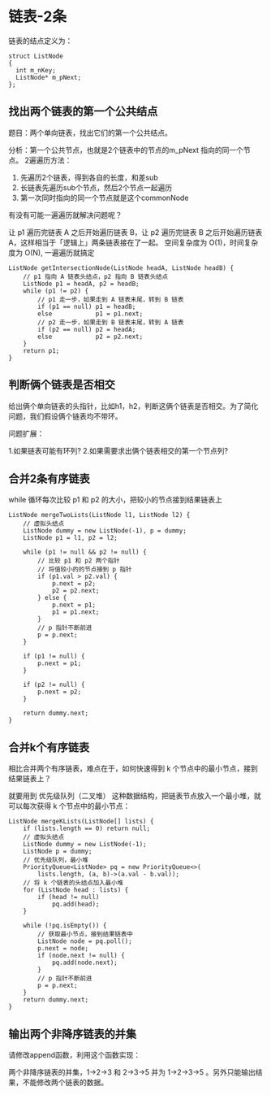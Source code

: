 # 链表-2条

链表的结点定义为：
```
struct ListNode
{
  int m_nKey;
  ListNode* m_pNext;
};
```

 
## 找出两个链表的第一个公共结点

题目：两个单向链表，找出它们的第一个公共结点。

分析：第一个公共节点，也就是2个链表中的节点的m_pNext 指向的同一个节点。 2遍遍历方法：

1. 先遍历2个链表，得到各自的长度，和差sub
2. 长链表先遍历sub个节点，然后2个节点一起遍历
3. 第一次同时指向的同一个节点就是这个commonNode


有没有可能一遍遍历就解决问题呢？

让 p1 遍历完链表 A 之后开始遍历链表 B，让 p2 遍历完链表 B 之后开始遍历链表 A，这样相当于「逻辑上」两条链表接在了一起。
空间复杂度为 O(1)，时间复杂度为 O(N), 一遍遍历就搞定

```
ListNode getIntersectionNode(ListNode headA, ListNode headB) {
    // p1 指向 A 链表头结点，p2 指向 B 链表头结点
    ListNode p1 = headA, p2 = headB;
    while (p1 != p2) {
        // p1 走一步，如果走到 A 链表末尾，转到 B 链表
        if (p1 == null) p1 = headB;
        else            p1 = p1.next;
        // p2 走一步，如果走到 B 链表末尾，转到 A 链表
        if (p2 == null) p2 = headA;
        else            p2 = p2.next;
    }
    return p1;
}
```



## 判断俩个链表是否相交

给出俩个单向链表的头指针，比如h1，h2，判断这俩个链表是否相交。为了简化问题，我们假设俩个链表均不带环。

问题扩展：

1.如果链表可能有环列?
2.如果需要求出俩个链表相交的第一个节点列?



## 合并2条有序链表

while 循环每次比较 p1 和 p2 的大小，把较小的节点接到结果链表上

```
ListNode mergeTwoLists(ListNode l1, ListNode l2) {
    // 虚拟头结点
    ListNode dummy = new ListNode(-1), p = dummy;
    ListNode p1 = l1, p2 = l2;

    while (p1 != null && p2 != null) {
        // 比较 p1 和 p2 两个指针
        // 将值较小的的节点接到 p 指针
        if (p1.val > p2.val) {
            p.next = p2;
            p2 = p2.next;
        } else {
            p.next = p1;
            p1 = p1.next;
        }
        // p 指针不断前进
        p = p.next;
    }

    if (p1 != null) {
        p.next = p1;
    }

    if (p2 != null) {
        p.next = p2;
    }

    return dummy.next;
}
```


## 合并k个有序链表


相比合并两个有序链表，难点在于，如何快速得到 k 个节点中的最小节点，接到结果链表上？

就要用到 优先级队列（二叉堆） 这种数据结构，把链表节点放入一个最小堆，就可以每次获得 k 个节点中的最小节点：


```
ListNode mergeKLists(ListNode[] lists) {
    if (lists.length == 0) return null;
    // 虚拟头结点
    ListNode dummy = new ListNode(-1);
    ListNode p = dummy;
    // 优先级队列，最小堆
    PriorityQueue<ListNode> pq = new PriorityQueue<>(
        lists.length, (a, b)->(a.val - b.val));
    // 将 k 个链表的头结点加入最小堆
    for (ListNode head : lists) {
        if (head != null)
            pq.add(head);
    }

    while (!pq.isEmpty()) {
        // 获取最小节点，接到结果链表中
        ListNode node = pq.poll();
        p.next = node;
        if (node.next != null) {
            pq.add(node.next);
        }
        // p 指针不断前进
        p = p.next;
    }
    return dummy.next;
}
```


## 输出两个非降序链表的并集

请修改append函数，利用这个函数实现：

两个非降序链表的并集，1->2->3 和 2->3->5 并为 1->2->3->5 。另外只能输出结果，不能修改两个链表的数据。










